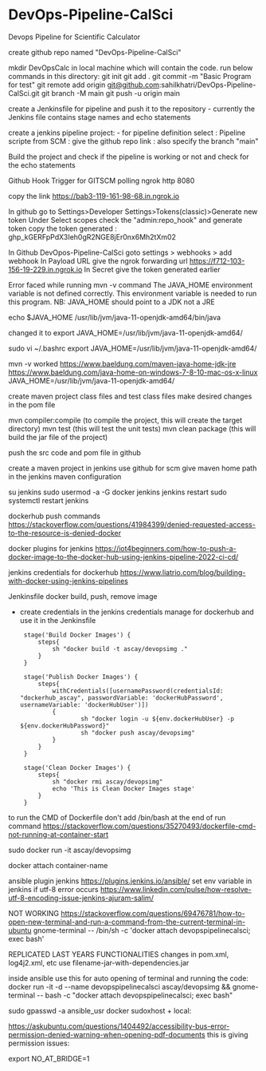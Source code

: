 # DevOps-Pipeline-CalSci
Devops Pipeline for Scientific Calculator

create github repo named "DevOps-Pipeline-CalSci"

mkdir DevOpsCalc in local machine which will contain the code.
run below commands in this directory:
git init
git add .
git commit -m "Basic Program for test"
git remote add origin git@github.com:sahilkhatri/DevOps-Pipeline-CalSci.git
git branch -M main
git push -u origin main


create a Jenkinsfile for pipeline and push it to the repository
	- currently the Jenkins file contains stage names and echo statements


create a jenkins pipeline project:
	- for pipeline definition select : Pipeline scripte from SCM
					 : give the github repo link
					 : also specify the branch "main"

Build the project and check if the pipeline is working or not and check for the echo statements


Github Hook Trigger for GITSCM polling
ngrok http 8080

copy the link https://bab3-119-161-98-68.in.ngrok.io


In github go to Settings>Developer Settings>Tokens(classic)>Generate new token
Under Select scopes check the "admin:repo_hook" and generate token
copy the token generated : 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

In Github DevOpos-Pipeline-CalSci goto settings > webhooks > add webhook
In Payload URL give the ngrok forwarding url https://f712-103-156-19-229.in.ngrok.io
In Secret give the token generated earlier
					 
					 
			
Error faced while running mvn -v command
The JAVA_HOME environment variable is not defined correctly. This environment variable is
needed to run this program. NB: JAVA_HOME should point to a JDK not a JRE

echo $JAVA_HOME
/usr/lib/jvm/java-11-openjdk-amd64/bin/java

changed it to
export JAVA_HOME=/usr/lib/jvm/java-11-openjdk-amd64/

sudo vi ~/.bashrc
export JAVA_HOME=/usr/lib/jvm/java-11-openjdk-amd64/

mvn -v worked
https://www.baeldung.com/maven-java-home-jdk-jre
https://www.baeldung.com/java-home-on-windows-7-8-10-mac-os-x-linux
JAVA_HOME=/usr/lib/jvm/java-11-openjdk-amd64/
					 

create maven project
class files and test class files
make desired changes in the pom file

mvn compiler:compile	(to compile the project, this will create the target directory)
mvn test		(this will test the unit tests)
mvn clean package	(this will build the jar file of the project)

push the src code and pom file in github

create a maven project in jenkins
use github for scm
give maven home path in the jenkins maven configuration 



su jenkins
sudo usermod -a -G docker jenkins
jenkins restart
sudo systemctl restart jenkins


dockerhub push commands
https://stackoverflow.com/questions/41984399/denied-requested-access-to-the-resource-is-denied-docker


docker plugins for jenkins
https://iot4beginners.com/how-to-push-a-docker-image-to-the-docker-hub-using-jenkins-pipeline-2022-ci-cd/

jenkins credentials for dockerhub
https://www.liatrio.com/blog/building-with-docker-using-jenkins-pipelines

Jenkinsfile docker build, push, remove image
 - create credentials in the jenkins credentials manage for dockerhub and use it in the Jenkinsfile

        stage('Build Docker Images') {
            steps{
                sh "docker build -t ascay/devopsimg ."
            }
        }

        stage('Publish Docker Images') {
            steps{
                withCredentials([usernamePassword(credentialsId: "dockerhub_ascay", passwordVariable: 'dockerHubPassword', usernameVariable: 'dockerHubUser')])
                {
                        sh "docker login -u ${env.dockerHubUser} -p ${env.dockerHubPassword}"
                        sh "docker push ascay/devopsimg"
                }
            }
        }

        stage('Clean Docker Images') {
            steps{
                sh "docker rmi ascay/devopsimg"
                echo 'This is Clean Docker Images stage'
            }
        }

to run the CMD of Dockerfile don't add /bin/bash at the end of run command
https://stackoverflow.com/questions/35270493/dockerfile-cmd-not-running-at-container-start

sudo docker run -it ascay/devopsimg

docker attach container-name


ansible plugin jenkins
https://plugins.jenkins.io/ansible/
set env variable in jenkins if utf-8 error occurs
https://www.linkedin.com/pulse/how-resolve-utf-8-encoding-issue-jenkins-ajuram-salim/


NOT WORKING 
https://stackoverflow.com/questions/69476781/how-to-open-new-terminal-and-run-a-command-from-the-current-terminal-in-ubuntu
gnome-terminal -- /bin/sh -c 'docker attach devopspipelinecalsci; exec bash'
					 
					 
REPLICATED LAST YEARS FUNCTIONALITIES
changes in pom.xml, log4j2.xml, etc
use filename-jar-with-dependencies.jar 


inside ansible use this for auto opening of terminal and running the code:
docker run -it -d --name devopspipelinecalsci ascay/devopsimg && gnome-terminal -- bash -c "docker attach devopspipelinecalsci; exec bash"

sudo gpasswd -a ansible_usr docker
sudoxhost + local:

https://askubuntu.com/questions/1404492/accessibility-bus-error-permission-denied-warning-when-opening-pdf-documents
this is giving permission issues:

export NO_AT_BRIDGE=1



					 
